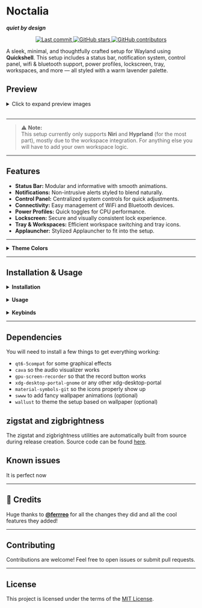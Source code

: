 # Noctalia

**_quiet by design_**

<p align="center">
  <a href="https://github.com/Ly-sec/Noctalia/commits">
    <img src="https://img.shields.io/github/last-commit/Ly-sec/Noctalia?style=for-the-badge&labelColor=0C0D11&color=A8AEFF" alt="Last commit" />
  </a>
  <a href="https://github.com/Ly-sec/Noctalia/stargazers">
    <img src="https://img.shields.io/github/stars/Ly-sec/Noctalia?style=for-the-badge&labelColor=0C0D11&color=A8AEFF" alt="GitHub stars" />
  </a>
  <a href="https://github.com/Ly-sec/Noctalia/graphs/contributors">
    <img src="https://img.shields.io/github/contributors/Ly-sec/Noctalia?style=for-the-badge&labelColor=0C0D11&color=A8AEFF" alt="GitHub contributors" />
  </a>
</p>

A sleek, minimal, and thoughtfully crafted setup for Wayland using **Quickshell**. This setup includes a status bar, notification system, control panel, wifi & bluetooth support, power profiles, lockscreen, tray, workspaces, and more — all styled with a warm lavender palette.

## Preview

<details>
<summary>Click to expand preview images</summary>

![Main](https://i.imgur.com/5mOIGD2.jpeg)  
</br>

![Control Panel](https://i.imgur.com/fJmCV6m.jpeg)  
</br>

![Applauncher](https://i.imgur.com/9OPV30q.jpeg)

</details>
<br>

---

> ⚠️ **Note:**  
> This setup currently only supports **Niri** and **Hyprland** (for the most part), mostly due to the workspace integration. For anything else you will have to add your own workspace logic.

---

## Features

- **Status Bar:** Modular and informative with smooth animations.
- **Notifications:** Non-intrusive alerts styled to blend naturally.
- **Control Panel:** Centralized system controls for quick adjustments.
- **Connectivity:** Easy management of WiFi and Bluetooth devices.
- **Power Profiles:** Quick toggles for CPU performance.
- **Lockscreen:** Secure and visually consistent lock experience.
- **Tray & Workspaces:** Efficient workspace switching and tray icons.
- **Applauncher:** Stylized Applauncher to fit into the setup.

---

<details>
<summary><strong>Theme Colors</strong></summary>

| Color Role           | Color       | Description                |
| -------------------- | ----------- | -------------------------- |
| Background Primary   | `#0C0D11`   | Deep indigo-black          |
| Background Secondary | `#151720`   | Slightly lifted dark       |
| Background Tertiary  | `#1D202B`   | Soft contrast surface      |
| Surface              | `#1A1C26`   | Material-like base layer   |
| Surface Variant      | `#2A2D3A`   | Lightly elevated           |
| Text Primary         | `#CACEE2`   | Gentle off-white           |
| Text Secondary       | `#B7BBD0`   | Muted lavender-blue        |
| Text Disabled        | `#6B718A`   | Dimmed blue-gray           |
| Accent Primary       | `#A8AEFF`   | Light enchanted lavender   |
| Accent Secondary     | `#9EA0FF`   | Softer lavender hue        |
| Accent Tertiary      | `#8EABFF`   | Warm golden glow           |
| Error                | `#FF6B81`   | Soft rose red              |
| Warning              | `#FFBB66`   | Candlelight amber-orange   |
| Highlight            | `#E3C2FF`   | Bright magical lavender    |
| Ripple Effect        | `#F3DEFF`   | Gentle soft splash         |
| On Accent            | `#1A1A1A`   | Text on accent background  |
| Outline              | `#44485A`   | Subtle bluish-gray line    |
| Shadow               | `#000000B3` | Standard soft black shadow |
| Overlay              | `#11121ACC` | Deep bluish overlay        |

</details>

---

## Installation & Usage

<details>
<summary><strong>Installation</strong></summary>

Install quickshell:

```
yay -S quickshell-git
```

or use any other way of installing quickshell-git (flake, paru etc).

_Download and install the latest release:_

```
mkdir -p ~/.config/quickshell && curl -sL https://github.com/Ly-sec/Noctalia/releases/latest/download/noctalia-latest.tar.gz | tar -xz --strip-components=1 -C ~/.config/quickshell/
```

Or download manually from [releases](https://github.com/Ly-sec/Noctalia/releases) and extract:

```
mkdir -p ~/.config/quickshell && tar -xzf noctalia-*.tar.gz --strip-components=1 -C ~/.config/quickshell/
```

### _niri only_

Add this to your `layout` section:

`background-color "transparent"`

That is to make swww work properly.

</details>
</br>

<details>
<summary><strong>Usage</strong></summary>

### Start quickshell:

```
qs
```

(If you want to autostart it, just add it to your niri configuration.)

It is recommended to set the following in your Niri configuration (hyprland equivalent):

```
window-rule {
    geometry-corner-radius 20
    clip-to-geometry true
}
```

### Settings:

To make the weather widget, wallpaper manager and record button work you will have to open up the settings menu in to right panel (top right button to open panel) and edit said things accordingly.

</details>

</br>
<details>
<summary><strong>Keybinds</strong></summary>

### Toggle Applauncher:

```
 qs ipc call globalIPC toggleLauncher
```

### Toggle Notification Popup:

```
qs ipc call globalIPC toggleNotificationPopup
```

### Toggle Idle Inhibitor:

```
qs ipc call globalIPC toggleIdleInhibitor
```

### Toggle Fullscreen:

```
qs ipc call globalIPC toggleFullscreen
```
</details>

---

## Dependencies

You will need to install a few things to get everything working:

- `qt6-5compat` for some graphical effects
- `cava` so the audio visualizer works
- `gpu-screen-recorder` so that the record button works
- `xdg-desktop-portal-gnome` or any other xdg-desktop-portal
- `material-symbols-git` so the icons properly show up
- `swww` to add fancy wallpaper animations (optional)
- `wallust` to theme the setup based on wallpaper (optional)

## zigstat and zigbrightness

The zigstat and zigbrightness utilities are automatically built from source during release creation. Source code can be found [here](https://git.pika-os.com/wm-packages/pikabar/src/branch/main/src).

## Known issues

It is perfect now

---

## 💜 Credits

Huge thanks to [**@ferrreo**](https://github.com/ferrreo) for all the changes they did and all the cool features they added!

---

## Contributing

Contributions are welcome! Feel free to open issues or submit pull requests.

---

## License

This project is licensed under the terms of the [MIT License](./LICENSE).
